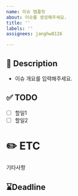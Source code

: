 ```yaml
---
name: 이슈 템플릿
about: 이슈를 생성해주세요.
title: ''
labels: ''
assignees: janghw0126

---
```


## 📄 Description
- 이슈 개요를 입력해주세요.

## ✅ TODO
- [ ] 할일1
- [ ] 할일2

# ✏️ ETC
기타사항

## ⌛Deadline
